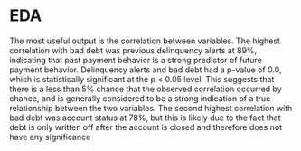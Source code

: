 # EDA
The most useful output is the correlation between variables. The highest correlation with bad debt was previous delinquency alerts at 89%, indicating that past payment behavior is a strong predictor of future payment behavior. Delinquency alerts and bad debt had a p-value of 0.0, which is statistically significant at the p < 0.05 level. This suggests that there is a less than 5% chance that the observed correlation occurred by chance, and is generally considered to be a strong indication of a true relationship between the two variables. The second highest correlation with bad debt was account status at 78%, but this is likely due to the fact that debt is only written off after the account is closed and therefore does not have any significance

